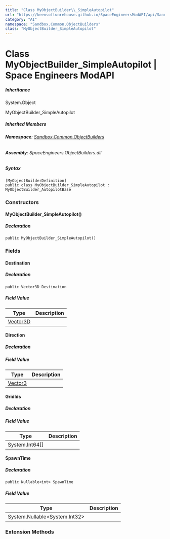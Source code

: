 ```yaml
---
title: "Class MyObjectBuilder\\_SimpleAutopilot"
url: "https://keensoftwarehouse.github.io/SpaceEngineersModAPI/api/Sandbox.Common.ObjectBuilders.MyObjectBuilder_SimpleAutopilot.html"
category: "AI"
namespace: "Sandbox.Common.ObjectBuilders"
class: "MyObjectBuilder_SimpleAutopilot"
---
```


# Class MyObjectBuilder\_SimpleAutopilot | Space Engineers ModAPI

##### Inheritance

System.Object

MyObjectBuilder\_SimpleAutopilot

##### Inherited Members

###### **Namespace**: [Sandbox.Common.ObjectBuilders](https://keensoftwarehouse.github.io/SpaceEngineersModAPI/api/Sandbox.Common.ObjectBuilders.html)

###### **Assembly**: SpaceEngineers.ObjectBuilders.dll

##### Syntax

```
[MyObjectBuilderDefinition]
public class MyObjectBuilder_SimpleAutopilot : MyObjectBuilder_AutopilotBase
```

### Constructors

#### MyObjectBuilder\_SimpleAutopilot()

##### Declaration

```
public MyObjectBuilder_SimpleAutopilot()
```

### Fields

#### Destination

##### Declaration

```
public Vector3D Destination
```

##### Field Value

| Type | Description |
| --- | --- |
| [Vector3D](https://keensoftwarehouse.github.io/SpaceEngineersModAPI/api/VRageMath.Vector3D.html) |     |

#### Direction

##### Declaration

##### Field Value

| Type | Description |
| --- | --- |
| [Vector3](https://keensoftwarehouse.github.io/SpaceEngineersModAPI/api/VRageMath.Vector3.html) |     |

#### GridIds

##### Declaration

##### Field Value

| Type | Description |
| --- | --- |
| System.Int64\[\] |     |

#### SpawnTime

##### Declaration

```
public Nullable<int> SpawnTime
```

##### Field Value

| Type | Description |
| --- | --- |
| System.Nullable<System.Int32\> |     |

### Extension Methods